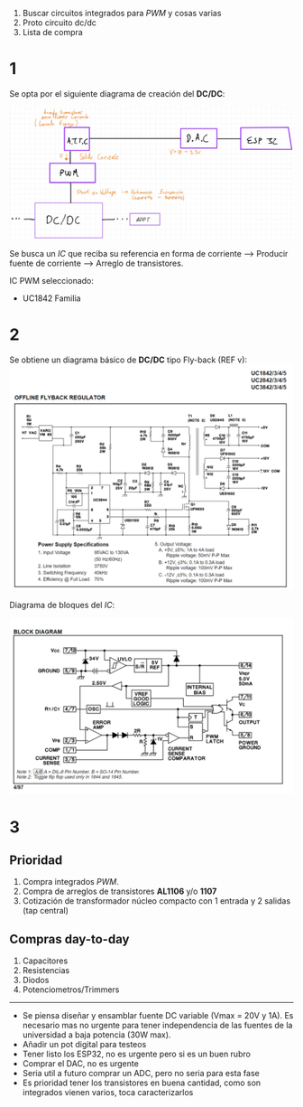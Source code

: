 1. Buscar circuitos integrados para _PWM_ y cosas varias 
2. Proto circuito dc/dc
3. Lista de compra

# 1
Se opta por el siguiente diagrama de creación del **DC/DC**:

![](Imagenes/General.jpg)

Se busca un _IC_ que reciba su referencia en forma de corriente --> Producir fuente de corriente --> Arreglo de transistores.

IC PWM seleccionado:
* UC1842 Familia

# 2 

Se obtiene un diagrama básico de **DC/DC** tipo Fly-back (REF v):
![|500](Imagenes/Im1.png)

Diagrama de bloques del _IC_:

![](Imagenes/Im2.png)

# 3
## Prioridad
1. Compra integrados _PWM_.
2. Compra de arreglos de transistores **AL1106** y/o **1107**
3. Cotización de transformador núcleo compacto con 1 entrada y 2 salidas (tap central)

## Compras day-to-day
1. Capacitores
2. Resistencias
3. Diodos
4. Potenciometros/Trimmers

---
* Se piensa diseñar y ensamblar fuente DC variable (Vmax = 20V y 1A). Es necesario mas no urgente para tener independencia de las fuentes de la universidad a baja potencia (30W max).
* Añadir un pot digital para testeos
* Tener listo los ESP32, no es urgente pero si es un buen rubro
* Comprar el DAC, no es urgente
* Seria util a futuro comprar un ADC, pero no seria para esta fase
* Es prioridad tener los transistores en buena cantidad, como son integrados vienen varios, toca caracterizarlos


